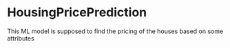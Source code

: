 # HousingPricePrediction
This ML model is supposed to find the pricing of the houses based on some attributes
